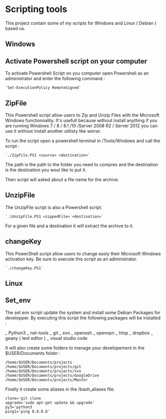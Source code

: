 # Scripting tools

This project contain some of my scripts for Windows and Linux ( Debian ) based os.

## Windows

## Activate Powershell script on your computer

To activate Powershell Script on you computer open Powershell as an administrator and enter the following command :

    `Set-ExecutionPolicy RemoteSigned`


## ZipFile

This Powershell script allow users to Zip and Unzip Files with the Microsoft Windows functionnality. It's usefull because without install anything if you are running Windows 7 / 8 / 8.1 /10 /Server 2008 R2 / Server 2012 you can use it without install another utilisty like winrar.

To run the script open a powershell terminal in /Tools/Windows and call the script :

    `./ZipFile.PS1 <source> <destination>`
    
The <source> path is the path to the folder you need to compres and the destination is the destination you woul like to put it.

Then script will asked about a file name for the archive.

## UnzipFile

The UnzipFile script is also a Powershell script.

    `.\UnzipFile.PS1 <zippedFile> <destination>`

For a given file and a destination it will extract the archive to it.

## changeKey

This PowerShell script allow users to change easly their Microsoft Windows activation key.
Be sure to execute this script as an administrator.

    `./changeKey.PS1`

## Linux

## Set_env

The set env script update the system and install some Debian Packages for developper. By executing this script the following packages will be installed : 

_ Python3
_ net-tools
_ git
_ svn
_ openssh
_ openvpn
_ htop
_ dropbox
_ geany ( text editor )
_ visual studio code

It will also create some folders to manage your developement in the $USER/Documents folder : 

    /home/$USER/Documents/projects
    /home/$USER/Documents/projects/git
    /home/$USER/Documents/projects/svn
    /home/$USER/Documents/projects/GoogleDrive
    /home/$USER/Documents/projects/Master

Finally it create some aliases in the /bash_aliases file.

    clone='git clone
    upgrade='sudo apt-get update && upgrade'
    py3='python3
    ping1='ping 8.8.8.8'


